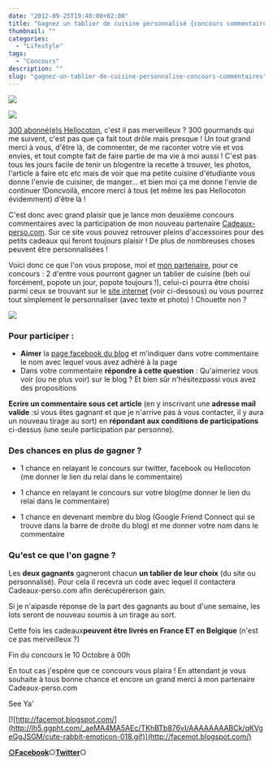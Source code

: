 ```yaml
---
date: "2012-09-25T19:40:00+02:00"
title: "Gagnez un tablier de cuisine personnalisé {concours commentaires}"
thumbnail: ""
categories:
  - "Lifestyle"
tags:
  - "Concours"
description: ""
slug: "gagnez-un-tablier-de-cuisine-personnalise-concours-commentaires"
---
```


[![](http://4.bp.blogspot.com/-bA9HcJW6sUg/UGH698ppO_I/AAAAAAAAEm4/QHDalQN0iDA/s320/concours_commentaires_2_crokmou.jpg)](http://4.bp.blogspot.com/-bA9HcJW6sUg/UGH698ppO_I/AAAAAAAAEm4/QHDalQN0iDA/s1600/concours_commentaires_2_crokmou.jpg)

[![](http://3.bp.blogspot.com/-dfC9_dSXFy0/UGHWwi94x5I/AAAAAAAAEmQ/OB6O8MFEt2o/s640/concours_commentaires_2_crokmou.jpg)](http://3.bp.blogspot.com/-dfC9_dSXFy0/UGHWwi94x5I/AAAAAAAAEmQ/OB6O8MFEt2o/s1600/concours_commentaires_2_crokmou.jpg)

[300 abonné(e)s Hellocoton](http://www.hellocoton.fr/mapage/cro-k-mou), c'est il pas merveilleux ? 300 gourmands qui me suivent, c'est pas que ça fait tout drôle mais presque ! Un tout grand merci à vous, d'être là, de commenter, de me raconter votre vie et vos envies, et tout compte fait de faire partie de ma vie à moi aussi ! C'est pas tous les jours facile de tenir un blogentre la recette à trouver, les photos, l'article à faire etc etc mais de voir que ma petite cuisine d'étudiante vous donne l'envie de cuisiner, de manger... et bien moi ça me donne l'envie de continuer !Doncvoilà, encore merci à tous (et même les pas Hellocoton évidemment) d'être là !

C'est donc avec grand plaisir que je lance mon deuxième concours commentaires avec la participation de mon nouveau partenaire [Cadeaux-perso.com](http://www.cadeaux-perso.com/). Sur ce site vous pouvez retrouver pleins d'accessoires pour des petits cadeaux qui feront toujours plaisir ! De plus de nombreuses choses peuvent être personnalisées !

Voici donc ce que l'on vous propose, moi et [mon partenaire](http://www.cadeaux-perso.com/), pour ce concours : 2 d'entre vous pourront gagner un tablier de cuisine (beh oui forcément, popote un jour, popote toujours !), celui-ci pourra être choisi parmi ceux se trouvant sur le [site internet](http://www.cadeaux-perso.com/boutique-tag-tablier.html) (voir ci-dessous) ou vous pourrez tout simplement le personnaliser (avec texte et photo) ! Chouette non ?

[![](http://3.bp.blogspot.com/-iSzWdgujwaA/UGHbLOyZ1tI/AAAAAAAAEmo/ywSXDEG-O_Y/s1600/2012-09-25+18.16.53.png)](http://www.cadeaux-perso.com/boutique-tag-tablier.html)

### Pour participer :

*   **Aimer** la [page facebook du blog](https://www.facebook.com/pages/CroKMou/148093255259077) et m'indiquer dans votre commentaire le nom avec lequel vous avez adhéré à la page
*   Dans votre commentaire **répondre à cette question** : Qu'aimeriez vous voir (ou ne plus voir) sur le blog ? Et bien sûr n'hésitezpassi vous avez des propositions

**Ecrire un commentaire sous cet article** (en y inscrivant une **adresse mail valide** :si vous êtes gagnant et que je n'arrive pas à vous contacter, il y aura un nouveau tirage au sort) en **répondant aux conditions de participations** ci-dessus (une seule participation par personne).

### Des chances en plus de gagner ?

+ 1 chance en relayant le concours sur twitter, facebook ou Hellocoton (me donner le lien du relai dans le commentaire)

+ 1 chance en relayant le concours sur votre blog(me donner le lien du relai dans le commentaire)

+ 1 chance en devenant membre du blog (Google Friend Connect qui se trouve dans la barre de droite du blog) et me donner votre nom dans le commentaire

### Qu'est ce que l'on gagne ?

Les **deux gagnants** gagneront chacun **un tablier de leur choix** (du site ou personnalisé). Pour cela il recevra un code avec lequel il contactera Cadeaux-perso.com afin derécupérerson gain.

Si je n'aipasde réponse de la part des gagnants au bout d'une semaine, les lots seront de nouveau soumis à un tirage au sort.

Cette fois les cadeaux**peuvent être livrés en France ET en Belgique** (n'est ce pas merveilleux ?)

Fin du concours le 10 Octobre à 00h

En tout cas j'espère que ce concours vous plaira ! En attendant je vous souhaite à tous bonne chance et encore un grand merci à mon partenaire Cadeaux-perso.com

See Ya'

[![http://facemot.blogspot.com/](http://lh5.ggpht.com/_aeMA4MA5AEc/TKhBTb876vI/AAAAAAAABCk/qKVgeGgJSGM/cute-rabbit-emoticon-018.gif)](http://facemot.blogspot.com/)

[**○<span style="font-size: xx-small; margin: 0px; outline: 0px; padding: 0px;"><span style="font-family: Arial, Helvetica, sans-serif; margin: 0px; outline: 0px; padding: 0px;"></span></span>Facebook**](https://www.facebook.com/pages/CroKMou/148093255259077)○[**Twitter**](https://twitter.com/Crokmou)○  
    